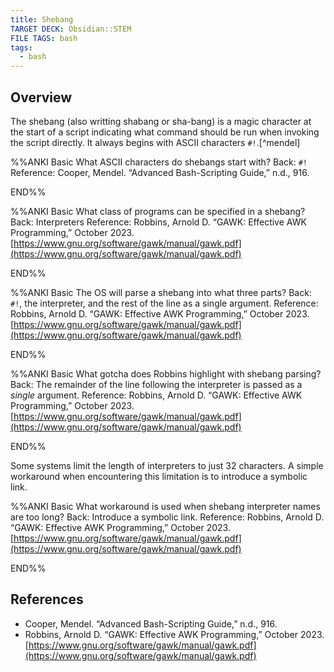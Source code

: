 ```yaml
---
title: Shebang
TARGET DECK: Obsidian::STEM
FILE TAGS: bash
tags:
  - bash
---
```


## Overview

The shebang (also writting shabang or sha-bang) is a magic character at the start of a script indicating what command should be run when invoking the script directly. It always begins with ASCII characters `#!`.[^mendel]

%%ANKI
Basic
What ASCII characters do shebangs start with?
Back: `#!`
Reference: Cooper, Mendel. “Advanced Bash-Scripting Guide,” n.d., 916.
<!--ID: 1706726911458-->
END%%

%%ANKI
Basic
What class of programs can be specified in a shebang?
Back: Interpreters
Reference: Robbins, Arnold D. “GAWK: Effective AWK Programming,” October 2023. [https://www.gnu.org/software/gawk/manual/gawk.pdf](https://www.gnu.org/software/gawk/manual/gawk.pdf)
<!--ID: 1706726911461-->
END%%

%%ANKI
Basic
The OS will parse a shebang into what three parts?
Back: `#!`, the interpreter, and the rest of the line as a single argument.
Reference: Robbins, Arnold D. “GAWK: Effective AWK Programming,” October 2023. [https://www.gnu.org/software/gawk/manual/gawk.pdf](https://www.gnu.org/software/gawk/manual/gawk.pdf)
<!--ID: 1706726911464-->
END%%

%%ANKI
Basic
What gotcha does Robbins highlight with shebang parsing?
Back: The remainder of the line following the interpreter is passed as a *single* argument.
Reference: Robbins, Arnold D. “GAWK: Effective AWK Programming,” October 2023. [https://www.gnu.org/software/gawk/manual/gawk.pdf](https://www.gnu.org/software/gawk/manual/gawk.pdf)
<!--ID: 1706726911467-->
END%%

Some systems limit the length of interpreters to just 32 characters. A simple workaround when encountering this limitation is to introduce a symbolic link.

%%ANKI
Basic
What workaround is used when shebang interpreter names are too long?
Back: Introduce a symbolic link.
Reference: Robbins, Arnold D. “GAWK: Effective AWK Programming,” October 2023. [https://www.gnu.org/software/gawk/manual/gawk.pdf](https://www.gnu.org/software/gawk/manual/gawk.pdf)
<!--ID: 1706726911470-->
END%%

## References

* Cooper, Mendel. “Advanced Bash-Scripting Guide,” n.d., 916.
* Robbins, Arnold D. “GAWK: Effective AWK Programming,” October 2023. [https://www.gnu.org/software/gawk/manual/gawk.pdf](https://www.gnu.org/software/gawk/manual/gawk.pdf)